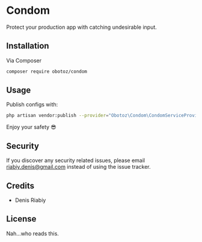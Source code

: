 # Condom

Protect your production app with catching undesirable input.

## Installation

Via Composer

``` bash
composer require obotoz/condom
```

## Usage

Publish configs with:

``` bash
php artisan vendor:publish --provider="Obotoz\Condom\CondomServiceProvider" --tag=config
```

Enjoy your safety 😎 

## Security

If you discover any security related issues, please email riabiy.denis@gmail.com instead of using the issue tracker.

## Credits

- Denis Riabiy

## License

Nah...who reads this.
